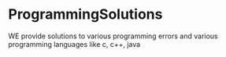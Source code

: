 # ProgrammingSolutions
WE provide solutions to various programming errors and various programming languages like c, c++, java
